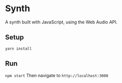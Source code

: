 # Synth
A synth built with JavaScript, using the Web Audio API.

## Setup
`yarn install`

## Run
`npm start`
Then navigate to `http://localhost:3000`

